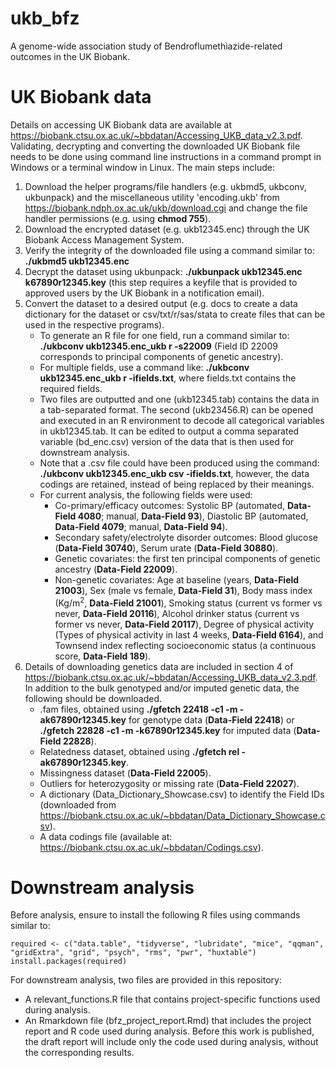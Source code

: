 # ukb_bfz
A genome-wide association study of Bendroflumethiazide-related outcomes in the UK Biobank. 

# UK Biobank data
Details on accessing UK Biobank data are available at https://biobank.ctsu.ox.ac.uk/~bbdatan/Accessing_UKB_data_v2.3.pdf. Validating, decrypting and converting the downloaded UK Biobank file needs to be done using command line instructions in a command prompt in Windows or a terminal window in Linux. The main steps include:
1. Download the helper programs/file handlers (e.g. ukbmd5, ukbconv, ukbunpack) and the miscellaneous utility 'encoding.ukb' from https://biobank.ndph.ox.ac.uk/ukb/download.cgi and change the file handler permissions (e.g. using **chmod 755**).
2. Download the encrypted dataset (e.g. ukb12345.enc) through the UK Biobank Access Management System.
3. Verify the integrity of the downloaded file using a command similar to: **./ukbmd5 ukb12345.enc**
4. Decrypt the dataset using ukbunpack: **./ukbunpack ukb12345.enc k67890r12345.key** (this step requires a keyfile that is provided to approved users by the UK Biobank in a notification email).
5. Convert the dataset to a desired output (e.g. docs to create a data dictionary for the dataset or csv/txt/r/sas/stata to create files that can be used in the respective programs). 
    - To generate an R file for one field, run a command similar to: **./ukbconv ukb12345.enc_ukb r -s22009** (Field ID 22009 corresponds to principal components of genetic ancestry). 
    - For multiple fields, use a command like: **./ukbconv ukb12345.enc_ukb r -ifields.txt**, where fields.txt contains the required fields.
    - Two files are outputted and one (ukb12345.tab) contains the data in a tab-separated format. The second (ukb23456.R) can be opened and executed in an R environment to decode all categorical variables in ukb12345.tab. It can be edited to output a comma separated variable (bd_enc.csv) version of the data that is then used for downstream analysis.
    - Note that a .csv file could have been produced using the command: **./ukbconv ukb12345.enc_ukb csv -ifields.txt**, however, the data codings are retained, instead of being replaced by their meanings. 
    - For current analysis, the following fields were used:
       * Co-primary/efficacy outcomes: Systolic BP (automated, **Data-Field 4080**; manual, **Data-Field 93**), Diastolic BP (automated, **Data-Field 4079**; manual, **Data-Field 94**).
       * Secondary safety/electrolyte disorder outcomes: Blood glucose (<b>Data-Field 30740</b>), Serum urate (<b>Data-Field 30880</b>).
       * Genetic covariates: the first ten principal components of genetic ancestry (**Data-Field 22009**).
       * Non-genetic covariates: Age at baseline (years, <b>Data-Field 21003</b>), Sex (male vs female, **Data-Field 31**), Body mass index (Kg/m<sup>2</sup>, **Data-Field 21001**), Smoking status (current vs former vs never, **Data-Field 20116**), Alcohol drinker status (current vs former vs never, **Data-Field 20117**), Degree of physical activity (Types of physical activity in last 4 weeks, **Data-Field 6164**), and Townsend index reflecting socioeconomic status (a continuous score, **Data-Field 189**).
6. Details of downloading genetics data are included in section 4 of https://biobank.ctsu.ox.ac.uk/~bbdatan/Accessing_UKB_data_v2.3.pdf. In addition to the bulk genotyped and/or imputed genetic data, the following should be downloaded.
    - .fam files, obtained using **./gfetch 22418 -c1 -m -ak67890r12345.key** for genotype data (**Data-Field 22418**) or **./gfetch 22828 -c1 -m -k67890r12345.key** for imputed data (**Data-Field 22828**). 
    - Relatedness dataset, obtained using **./gfetch rel -ak67890r12345.key**.
    - Missingness dataset (**Data-Field 22005**).
    - Outliers for heterozygosity or missing rate (**Data-Field 22027**).
    - A dictionary (Data_Dictionary_Showcase.csv) to identify the Field IDs (downloaded from https://biobank.ctsu.ox.ac.uk/~bbdatan/Data_Dictionary_Showcase.csv).
    - A data codings file (available at: https://biobank.ctsu.ox.ac.uk/~bbdatan/Codings.csv).

# Downstream analysis
Before analysis, ensure to install the following R files using commands similar to:
   ```{r install required packages, include = FALSE}
   required <- c("data.table", "tidyverse", "lubridate", "mice", "qqman", "gridExtra", "grid", "psych", "rms", "pwr", "huxtable")
   install.packages(required)
   ```

For downstream analysis, two files are provided in this repository:
* A relevant_functions.R file that contains project-specific functions used during analysis.
* An Rmarkdown file (bfz_project_report.Rmd) that includes the project report and R code used during analysis. Before this work is published, the draft report will include only the code used during analysis, without the corresponding results.
